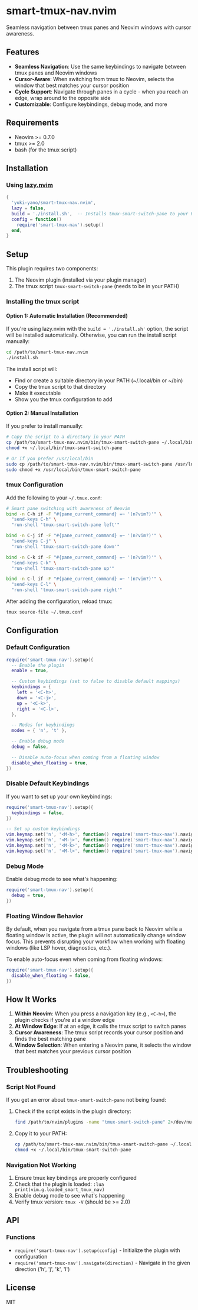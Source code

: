 # smart-tmux-nav.nvim

Seamless navigation between tmux panes and Neovim windows with cursor awareness.

## Features

- **Seamless Navigation**: Use the same keybindings to navigate between tmux panes and Neovim windows
- **Cursor-Aware**: When switching from tmux to Neovim, selects the window that best matches your cursor position
- **Cycle Support**: Navigate through panes in a cycle - when you reach an edge, wrap around to the opposite side
- **Customizable**: Configure keybindings, debug mode, and more

## Requirements

- Neovim >= 0.7.0
- tmux >= 2.0
- bash (for the tmux script)

## Installation

### Using [lazy.nvim](https://github.com/folke/lazy.nvim)

```lua
{
  'yuki-yano/smart-tmux-nav.nvim',
  lazy = false,
  build = './install.sh',  -- Installs tmux-smart-switch-pane to your PATH
  config = function()
    require('smart-tmux-nav').setup()
  end,
}
```

## Setup

This plugin requires two components:
1. The Neovim plugin (installed via your plugin manager)
2. The tmux script `tmux-smart-switch-pane` (needs to be in your PATH)

### Installing the tmux script

#### Option 1: Automatic Installation (Recommended)

If you're using lazy.nvim with the `build = './install.sh'` option, the script will be installed automatically. Otherwise, you can run the install script manually:

```bash
cd /path/to/smart-tmux-nav.nvim
./install.sh
```

The install script will:
- Find or create a suitable directory in your PATH (~/.local/bin or ~/bin)
- Copy the tmux script to that directory
- Make it executable
- Show you the tmux configuration to add

#### Option 2: Manual Installation

If you prefer to install manually:

```bash
# Copy the script to a directory in your PATH
cp /path/to/smart-tmux-nav.nvim/bin/tmux-smart-switch-pane ~/.local/bin/
chmod +x ~/.local/bin/tmux-smart-switch-pane

# Or if you prefer /usr/local/bin
sudo cp /path/to/smart-tmux-nav.nvim/bin/tmux-smart-switch-pane /usr/local/bin/
sudo chmod +x /usr/local/bin/tmux-smart-switch-pane
```

### tmux Configuration

Add the following to your `~/.tmux.conf`:

```bash
# Smart pane switching with awareness of Neovim
bind -n C-h if -F "#{pane_current_command} =~ '(n?vim?)'" \
  "send-keys C-h" \
  "run-shell 'tmux-smart-switch-pane left'"

bind -n C-j if -F "#{pane_current_command} =~ '(n?vim?)'" \
  "send-keys C-j" \
  "run-shell 'tmux-smart-switch-pane down'"

bind -n C-k if -F "#{pane_current_command} =~ '(n?vim?)'" \
  "send-keys C-k" \
  "run-shell 'tmux-smart-switch-pane up'"

bind -n C-l if -F "#{pane_current_command} =~ '(n?vim?)'" \
  "send-keys C-l" \
  "run-shell 'tmux-smart-switch-pane right'"
```

After adding the configuration, reload tmux:

```bash
tmux source-file ~/.tmux.conf
```

## Configuration

### Default Configuration

```lua
require('smart-tmux-nav').setup({
  -- Enable the plugin
  enable = true,

  -- Custom keybindings (set to false to disable default mappings)
  keybindings = {
    left = '<C-h>',
    down = '<C-j>',
    up = '<C-k>',
    right = '<C-l>',
  },

  -- Modes for keybindings
  modes = { 'n', 't' },

  -- Enable debug mode
  debug = false,

  -- Disable auto-focus when coming from a floating window
  disable_when_floating = true,
})
```

### Disable Default Keybindings

If you want to set up your own keybindings:

```lua
require('smart-tmux-nav').setup({
  keybindings = false,
})

-- Set up custom keybindings
vim.keymap.set('n', '<M-h>', function() require('smart-tmux-nav').navigate('h') end)
vim.keymap.set('n', '<M-j>', function() require('smart-tmux-nav').navigate('j') end)
vim.keymap.set('n', '<M-k>', function() require('smart-tmux-nav').navigate('k') end)
vim.keymap.set('n', '<M-l>', function() require('smart-tmux-nav').navigate('l') end)
```

### Debug Mode

Enable debug mode to see what's happening:

```lua
require('smart-tmux-nav').setup({
  debug = true,
})
```

### Floating Window Behavior

By default, when you navigate from a tmux pane back to Neovim while a floating window is active, the plugin will not automatically change window focus. This prevents disrupting your workflow when working with floating windows (like LSP hover, diagnostics, etc.).

To enable auto-focus even when coming from floating windows:

```lua
require('smart-tmux-nav').setup({
  disable_when_floating = false,
})
```

## How It Works

1. **Within Neovim**: When you press a navigation key (e.g., `<C-h>`), the plugin checks if you're at a window edge
2. **At Window Edge**: If at an edge, it calls the tmux script to switch panes
3. **Cursor Awareness**: The tmux script records your cursor position and finds the best matching pane
4. **Window Selection**: When entering a Neovim pane, it selects the window that best matches your previous cursor position

## Troubleshooting

### Script Not Found

If you get an error about `tmux-smart-switch-pane` not being found:

1. Check if the script exists in the plugin directory:
   ```bash
   find /path/to/nvim/plugins -name "tmux-smart-switch-pane" 2>/dev/null
   ```

2. Copy it to your PATH:
   ```bash
   cp /path/to/smart-tmux-nav.nvim/bin/tmux-smart-switch-pane ~/.local/bin/
   chmod +x ~/.local/bin/tmux-smart-switch-pane
   ```

### Navigation Not Working

1. Ensure tmux key bindings are properly configured
2. Check that the plugin is loaded: `:lua print(vim.g.loaded_smart_tmux_nav)`
3. Enable debug mode to see what's happening
4. Verify tmux version: `tmux -V` (should be >= 2.0)

## API

### Functions

- `require('smart-tmux-nav').setup(config)` - Initialize the plugin with configuration
- `require('smart-tmux-nav').navigate(direction)` - Navigate in the given direction ('h', 'j', 'k', 'l')

## License

MIT
